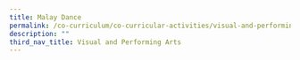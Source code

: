 ```yaml
---
title: Malay Dance
permalink: /co-curriculum/co-curricular-activities/visual-and-performing-arts/malay-dance/
description: ""
third_nav_title: Visual and Performing Arts
---
```

